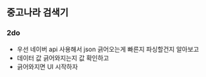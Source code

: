 ## 중고나라 검색기

### 2do

- 우선 네이버 api 사용해서 json 긁어오는게 빠른지 파싱할건지 알아보고
- 데이터 값 긁어와지는지 값 확인하고
- 긁어와지면 UI 시작하자

